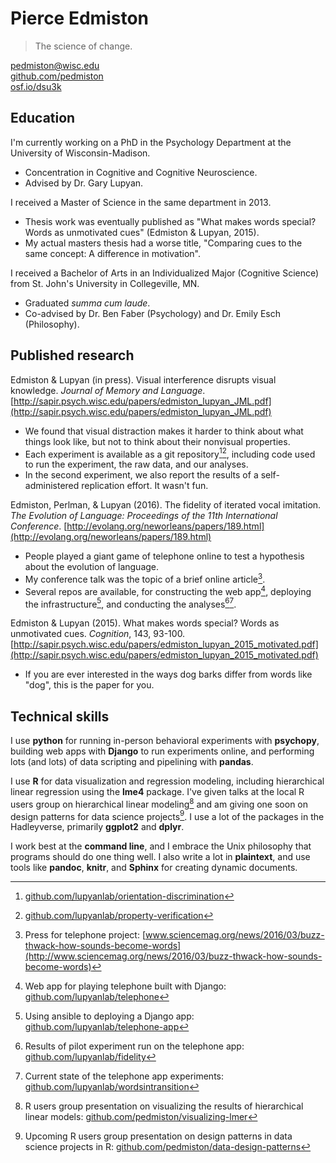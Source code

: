 # Pierce Edmiston

> The science of change.

<pedmiston@wisc.edu>  
[github.com/pedmiston](http://github.com/pedmiston)  
[osf.io/dsu3k](http://osf.io/dsu3k)

## Education

I'm currently working on a PhD in the Psychology Department at the University of Wisconsin-Madison.

- Concentration in Cognitive and Cognitive Neuroscience.
- Advised by Dr. Gary Lupyan.

I received a Master of Science in the same department in 2013.

- Thesis work was eventually published as "What makes words special? Words as unmotivated cues" (Edmiston & Lupyan, 2015).
- My actual masters thesis had a worse title, "Comparing cues to the same concept: A difference in motivation".

I received a Bachelor of Arts in an Individualized Major (Cognitive Science) from St. John's University in Collegeville, MN.

- Graduated _summa cum laude_.
- Co-advised by Dr. Ben Faber (Psychology) and Dr. Emily Esch (Philosophy).

## Published research

Edmiston & Lupyan (in press). Visual interference disrupts visual knowledge. _Journal of Memory and Language_. [http://sapir.psych.wisc.edu/papers/edmiston_lupyan_JML.pdf](http://sapir.psych.wisc.edu/papers/edmiston_lupyan_JML.pdf)

- We found that visual distraction makes it harder to think about what things look like, but not to think about their nonvisual properties.
- Each experiment is available as a git repository[^orientation][^property], including code used to run the experiment, the raw data, and our analyses.
- In the second experiment, we also report the results of a self-administered replication effort. It wasn't fun.

Edmiston, Perlman, & Lupyan (2016). The fidelity of iterated vocal imitation. _The Evolution of Language: Proceedings of the 11th International Conference_. [http://evolang.org/neworleans/papers/189.html](http://evolang.org/neworleans/papers/189.html)

- People played a giant game of telephone online to test a hypothesis about the evolution of language.
- My conference talk was the topic of a brief online article[^article].
- Several repos are available, for constructing the web app[^django], deploying the infrastructure[^ansible], and conducting the analyses[^pilot][^current].

Edmiston & Lupyan (2015). What makes words special? Words as unmotivated cues. _Cognition_, 143, 93-100. [http://sapir.psych.wisc.edu/papers/edmiston_lupyan_2015_motivated.pdf](http://sapir.psych.wisc.edu/papers/edmiston_lupyan_2015_motivated.pdf)

- If you are ever interested in the ways dog barks differ from words like "dog", this is the paper for you.

## Technical skills

I use **python** for running in-person behavioral experiments with **psychopy**, building web apps with **Django** to run experiments online, and performing lots (and lots) of data scripting and pipelining with **pandas**.

I use **R** for data visualization and regression modeling, including hierarchical linear regression using the **lme4** package. I've given talks at the local R users group on hierarchical linear modeling[^linear] and am giving one soon on design patterns for data science projects[^design]. I use a lot of the packages in the Hadleyverse, primarily **ggplot2** and **dplyr**.

I work best at the **command line**, and I embrace the Unix philosophy that programs should do one thing well. I also write a lot in **plaintext**, and use tools like **pandoc**, **knitr**, and **Sphinx** for creating dynamic documents.


[^orientation]: [github.com/lupyanlab/orientation-discrimination](http://github.com/lupyanlab/orientation-discrimination)
[^property]: [github.com/lupyanlab/property-verification](http://github.com/lupyanlab/property-verification)
[^django]: Web app for playing telephone built with Django: [github.com/lupyanlab/telephone](http://github.com/lupyanlab/telephone)
[^ansible]: Using ansible to deploying a Django app: [github.com/lupyanlab/telephone-app](http://github.com/lupyanlab/telephone-app)
[^pilot]: Results of pilot experiment run on the telephone app: [github.com/lupyanlab/fidelity](https://github.com/lupyanlab/fidelity)
[^current]: Current state of the telephone app experiments: [github.com/lupyanlab/wordsintransition](https://github.com/lupyanlab/wordsintransition)
[^article]: Press for telephone project: [www.sciencemag.org/news/2016/03/buzz-thwack-how-sounds-become-words](http://www.sciencemag.org/news/2016/03/buzz-thwack-how-sounds-become-words)
[^linear]: R users group presentation on visualizing the results of hierarchical linear models: [github.com/pedmiston/visualizing-lmer](https://github.com/pedmiston/visualizing-lmer)
[^design]: Upcoming R users group presentation on design patterns in data science projects in R: [github.com/pedmiston/data-design-patterns](https://github.com/pedmiston/data-design-patterns)
